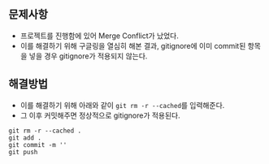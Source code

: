 ## 문제사항
- 프로젝트를 진행함에 있어 Merge Conflict가 났었다. 
- 이를 해결하기 위해 구글링을 열심히 해본 결과, gitignore에 이미 commit된 항목을 넣을 경우 gitignore가 적용되지 않는다. 

## 해결방법
- 이를 해결하기 위해 아래와 같이 `git rm -r --cached`를 입력해준다.
- 그 이후 커밋해주면 정상적으로 gitignore가 적용된다.
```
git rm -r --cached .
git add .
git commit -m ''
git push 
```